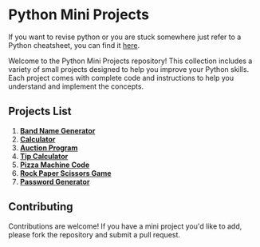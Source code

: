 # Python Mini Projects

If you want to revise python or you are stuck somewhere just refer to a Python cheatsheet, you can find it [here](https://github.com/Aaryacode19/Python-Cheatsheet).

Welcome to the Python Mini Projects repository! This collection includes a variety of small projects designed to help you improve your Python skills. Each project comes with complete code and instructions to help you understand and implement the concepts.

## Projects List

1. **[Band Name Generator](https://github.com/Aaryacode19/Python-Mini-Projects/tree/main/Band%20Name%20Generator)**
2. **[Calculator](https://github.com/Aaryacode19/Python-Mini-Projects/tree/main/Calculator)**
3. **[Auction Program](https://github.com/Aaryacode19/Python-Mini-Projects/tree/main/Auction%20Program)**
4. **[Tip Calculator](https://github.com/Aaryacode19/Python-Mini-Projects/tree/main/Tip%20Calculator)**
5. **[Pizza Machine Code](https://github.com/Aaryacode19/Python-Mini-Projects/tree/main/Pizza%20Machine%20Code)**
6. **[Rock Paper Scissors Game](https://github.com/Aaryacode19/Python-Mini-Projects/tree/main/Rock%20Paper%20Scissors%20Game)**
7. **[Password Generator](https://github.com/Aaryacode19/Python-Mini-Projects/tree/main/Password%20Generator)**


## Contributing

Contributions are welcome! If you have a mini project you'd like to add, please fork the repository and submit a pull request.
